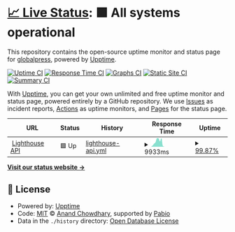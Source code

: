 # [📈 Live Status](https://demo.upptime.js.org): <!--live status--> **🟩 All systems operational**

This repository contains the open-source uptime monitor and status page for [globalpress](https://demo.upptime.js.org), powered by [Upptime](https://github.com/upptime/upptime).

[![Uptime CI](https://github.com/globalpress/status/workflows/Uptime%20CI/badge.svg)](https://github.com/globalpress/status/actions?query=workflow%3A%22Uptime+CI%22)
[![Response Time CI](https://github.com/globalpress/status/workflows/Response%20Time%20CI/badge.svg)](https://github.com/globalpress/status/actions?query=workflow%3A%22Response+Time+CI%22)
[![Graphs CI](https://github.com/globalpress/status/workflows/Graphs%20CI/badge.svg)](https://github.com/globalpress/status/actions?query=workflow%3A%22Graphs+CI%22)
[![Static Site CI](https://github.com/globalpress/status/workflows/Static%20Site%20CI/badge.svg)](https://github.com/globalpress/status/actions?query=workflow%3A%22Static+Site+CI%22)
[![Summary CI](https://github.com/globalpress/status/workflows/Summary%20CI/badge.svg)](https://github.com/globalpress/status/actions?query=workflow%3A%22Summary+CI%22)

With [Upptime](https://upptime.js.org), you can get your own unlimited and free uptime monitor and status page, powered entirely by a GitHub repository. We use [Issues](https://github.com/globalpress/status/issues) as incident reports, [Actions](https://github.com/globalpress/status/actions) as uptime monitors, and [Pages](https://demo.upptime.js.org) for the status page.

<!--start: status pages-->
<!-- This summary is generated by Upptime (https://github.com/upptime/upptime) -->
<!-- Do not edit this manually, your changes will be overwritten -->
<!-- prettier-ignore -->
| URL | Status | History | Response Time | Uptime |
| --- | ------ | ------- | ------------- | ------ |
| <img alt="" src="https://icons.duckduckgo.com/ip3/lighthouse-api.fly.dev.ico" height="13"> [Lighthouse API](https://lighthouse-api.fly.dev) | 🟩 Up | [lighthouse-api.yml](https://github.com/globalpress/status/commits/HEAD/history/lighthouse-api.yml) | <details><summary><img alt="Response time graph" src="./graphs/lighthouse-api/response-time-week.png" height="20"> 9933ms</summary><br><a href="https://demo.upptime.js.org/history/lighthouse-api"><img alt="Response time 8261" src="https://img.shields.io/endpoint?url=https%3A%2F%2Fraw.githubusercontent.com%2Fglobalpress%2Fstatus%2FHEAD%2Fapi%2Flighthouse-api%2Fresponse-time.json"></a><br><a href="https://demo.upptime.js.org/history/lighthouse-api"><img alt="24-hour response time 1373" src="https://img.shields.io/endpoint?url=https%3A%2F%2Fraw.githubusercontent.com%2Fglobalpress%2Fstatus%2FHEAD%2Fapi%2Flighthouse-api%2Fresponse-time-day.json"></a><br><a href="https://demo.upptime.js.org/history/lighthouse-api"><img alt="7-day response time 9933" src="https://img.shields.io/endpoint?url=https%3A%2F%2Fraw.githubusercontent.com%2Fglobalpress%2Fstatus%2FHEAD%2Fapi%2Flighthouse-api%2Fresponse-time-week.json"></a><br><a href="https://demo.upptime.js.org/history/lighthouse-api"><img alt="30-day response time 8261" src="https://img.shields.io/endpoint?url=https%3A%2F%2Fraw.githubusercontent.com%2Fglobalpress%2Fstatus%2FHEAD%2Fapi%2Flighthouse-api%2Fresponse-time-month.json"></a><br><a href="https://demo.upptime.js.org/history/lighthouse-api"><img alt="1-year response time 8261" src="https://img.shields.io/endpoint?url=https%3A%2F%2Fraw.githubusercontent.com%2Fglobalpress%2Fstatus%2FHEAD%2Fapi%2Flighthouse-api%2Fresponse-time-year.json"></a></details> | <details><summary><a href="https://demo.upptime.js.org/history/lighthouse-api">99.87%</a></summary><a href="https://demo.upptime.js.org/history/lighthouse-api"><img alt="All-time uptime 99.90%" src="https://img.shields.io/endpoint?url=https%3A%2F%2Fraw.githubusercontent.com%2Fglobalpress%2Fstatus%2FHEAD%2Fapi%2Flighthouse-api%2Fuptime.json"></a><br><a href="https://demo.upptime.js.org/history/lighthouse-api"><img alt="24-hour uptime 100.00%" src="https://img.shields.io/endpoint?url=https%3A%2F%2Fraw.githubusercontent.com%2Fglobalpress%2Fstatus%2FHEAD%2Fapi%2Flighthouse-api%2Fuptime-day.json"></a><br><a href="https://demo.upptime.js.org/history/lighthouse-api"><img alt="7-day uptime 99.87%" src="https://img.shields.io/endpoint?url=https%3A%2F%2Fraw.githubusercontent.com%2Fglobalpress%2Fstatus%2FHEAD%2Fapi%2Flighthouse-api%2Fuptime-week.json"></a><br><a href="https://demo.upptime.js.org/history/lighthouse-api"><img alt="30-day uptime 99.90%" src="https://img.shields.io/endpoint?url=https%3A%2F%2Fraw.githubusercontent.com%2Fglobalpress%2Fstatus%2FHEAD%2Fapi%2Flighthouse-api%2Fuptime-month.json"></a><br><a href="https://demo.upptime.js.org/history/lighthouse-api"><img alt="1-year uptime 99.90%" src="https://img.shields.io/endpoint?url=https%3A%2F%2Fraw.githubusercontent.com%2Fglobalpress%2Fstatus%2FHEAD%2Fapi%2Flighthouse-api%2Fuptime-year.json"></a></details>

<!--end: status pages-->

[**Visit our status website →**](https://demo.upptime.js.org)

## 📄 License

- Powered by: [Upptime](https://github.com/upptime/upptime)
- Code: [MIT](./LICENSE) © [Anand Chowdhary](https://anandchowdhary.com), supported by [Pabio](https://pabio.com)
- Data in the `./history` directory: [Open Database License](https://opendatacommons.org/licenses/odbl/1-0/)
